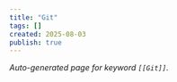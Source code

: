 ```yaml
---
title: "Git"
tags: []
created: 2025-08-03
publish: true
---
```


_Auto-generated page for keyword `[[Git]]`._
